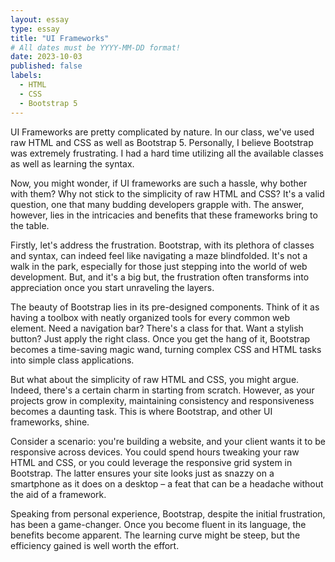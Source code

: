 ```yaml
---
layout: essay
type: essay
title: "UI Frameworks"
# All dates must be YYYY-MM-DD format!
date: 2023-10-03
published: false
labels:
  - HTML
  - CSS
  - Bootstrap 5
---
```


UI Frameworks are pretty complicated by nature. In our class, we've used raw HTML and CSS as well as Bootstrap 5. Personally, I believe Bootstrap was extremely frustrating. I had a hard time utilizing all the available classes as well as learning the syntax.

Now, you might wonder, if UI frameworks are such a hassle, why bother with them? Why not stick to the simplicity of raw HTML and CSS? It's a valid question, one that many budding developers grapple with. The answer, however, lies in the intricacies and benefits that these frameworks bring to the table.

Firstly, let's address the frustration. Bootstrap, with its plethora of classes and syntax, can indeed feel like navigating a maze blindfolded. It's not a walk in the park, especially for those just stepping into the world of web development. But, and it's a big but, the frustration often transforms into appreciation once you start unraveling the layers.

The beauty of Bootstrap lies in its pre-designed components. Think of it as having a toolbox with neatly organized tools for every common web element. Need a navigation bar? There's a class for that. Want a stylish button? Just apply the right class. Once you get the hang of it, Bootstrap becomes a time-saving magic wand, turning complex CSS and HTML tasks into simple class applications.

But what about the simplicity of raw HTML and CSS, you might argue. Indeed, there's a certain charm in starting from scratch. However, as your projects grow in complexity, maintaining consistency and responsiveness becomes a daunting task. This is where Bootstrap, and other UI frameworks, shine.

Consider a scenario: you're building a website, and your client wants it to be responsive across devices. You could spend hours tweaking your raw HTML and CSS, or you could leverage the responsive grid system in Bootstrap. The latter ensures your site looks just as snazzy on a smartphone as it does on a desktop – a feat that can be a headache without the aid of a framework.

Speaking from personal experience, Bootstrap, despite the initial frustration, has been a game-changer. Once you become fluent in its language, the benefits become apparent. The learning curve might be steep, but the efficiency gained is well worth the effort.
